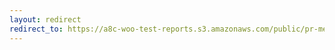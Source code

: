 ```yaml
---
layout: redirect
redirect_to: https://a8c-woo-test-reports.s3.amazonaws.com/public/pr-merge/38197/e2e/index.html
---
```


